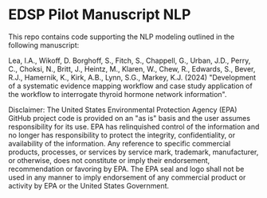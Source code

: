 # EDSP Pilot Manuscript NLP

This repo contains code supporting the NLP modeling outlined in the following manuscript: 

Lea, I.A., Wikoff, D. Borghoff, S., Fitch, S., Chappell, G., Urban, J.D., Perry, C., Choksi, N., Britt, J., Heintz, M., Klaren, W., Chew, R., Edwards, S., Bever, R.J., Hamernik, K., Kirk, A.B., Lynn, S.G., Markey, K.J. (2024) "Development of a systematic evidence mapping workflow and case study application of the workflow to interrogate thyroid hormone network information".

Disclaimer: The United States Environmental Protection Agency (EPA) GitHub project
code is provided on an "as is" basis and the user assumes responsibility for its use. EPA
has relinquished control of the information and no longer has responsibility to protect
the integrity, confidentiality, or availability of the information. Any reference to specific
commercial products, processes, or services by service mark, trademark, manufacturer, or
otherwise, does not constitute or imply their endorsement, recommendation or favoring
by EPA. The EPA seal and logo shall not be used in any manner to imply endorsement of
any commercial product or activity by EPA or the United States Government.

